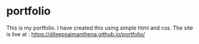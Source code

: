 # portfolio
This is my portfolio.
I have created this using simple html and css.
The site is live at : https://dileepsaimanthena.github.io/portfolio/
